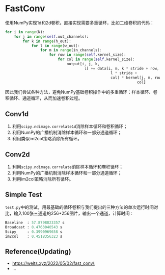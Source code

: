 # FastConv

使用NumPy实现1d和2d卷积，直接实现需要多重循环，比如二维卷积的代码：

```python
for i in range(N):
    for j in range(self.out_channels):
        for k in range(h_out):
            for l in range(w_out):
                for m in range(in_channels):
                    for row in range(self.kernel_size):
                        for col in range(self.kernel_size):
                            output[i, j, k,
                                    l] += data[i, m, k * stride + row,
                                                l * stride +
                                                col] * kernel[j, m, row,
                                                            col]
```

因此我们尝试各种方法，避免NumPy基础卷积操作中的多重循环：样本循环、卷积循环、通道循环，从而加速卷积过程。

## Conv1d

1. 利用`scipy.ndimage.correlate1d`消除样本循环和卷积循环；
2. 利用NumPy的广播机制消除样本循环和一部分通道循环；
3. 利用类似im2col策略消除所有循环。

## Conv2d

1. 利用`scipy.ndimage.correlate`消除样本循环和卷积循环；
2. 利用NumPy的广播机制消除样本循环和一部分通道循环；
3. 利用im2col策略消除所有循环。

## Simple Test

`test.py`中的测试，用最基础的循环卷积与我们提出的三种方法的单次运行时间对比，输入100张三通道的256*256图片，输出一个通道，计算时间：

```python
Baseline  : 57.8798823357 s
Broadcast : 0.4763040543 s
Scipy     : 0.3990969658 s
im2col    : 0.4518356323 s
```

## Reference(Updating)

- <https://welts.xyz/2022/05/02/fast_conv/>;
- ...
